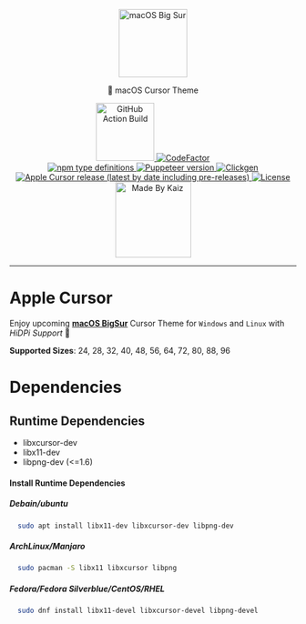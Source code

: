 <!-- Branding -->
<p align="center">
    <img src="https://imgur.com/17W62gp.png" width="120" alt="macOS Big Sur" />
</p>

<p align="center">
    🍎 macOS Cursor Theme
</p>

<!-- Badges -->
<p align="center">
  <!-- First Row -->
  <a href="https://github.com/ful1e5/apple_cursor/actions?query=workflow%3Abuild">
    <img alt="GitHub Action Build" src="https://github.com/ful1e5/apple_cursor/workflows/build/badge.svg" width="102" />
  </a>
  
  <a href="https://www.codefactor.io/repository/github/ful1e5/apple_cursor">
    <img  alt="CodeFactor" src="https://www.codefactor.io/repository/github/ful1e5/apple_cursor/badge" />
  </a>

  <!-- Second Row -->
  </br >
  <a href="https://www.typescriptlang.org/docs/handbook/typescript-from-scratch.html">
    <img alt="npm type definitions" src="https://img.shields.io/npm/types/typescript">
  </a>

  <a href="https://github.com/puppeteer/puppeteer/">
    <img alt="Puppeteer version" src="https://img.shields.io/github/package-json/dependency-version/ful1e5/apple_cursor/puppeteer">
  </a>

  <a href="https://github.com/ful1e5/clickgen">
    <img alt="Clickgen" src="https://img.shields.io/badge/theme%20builder-clickgen-FD0542" />
  </a>
  <!-- Second Row -->
  <br />
  <a href="https://github.com/ful1e5/apple_cursor/releases">
    <img alt="Apple Cursor release (latest by date including pre-releases)" src="https://img.shields.io/github/v/release/ful1e5/apple_cursor?include_prereleases" />
  </a>

  <a href="https://github.com/ful1e5/apple_cursor/blob/master/LICENSE">
    <img alt="License" src="https://img.shields.io/github/license/ful1e5/apple_cursor?color=0081FB" />
  </a>

  <!-- Third Row -->
  <br />
  <a href="https://github.com/ful1e5">
    <img alt="Made By Kaiz"  src="https://kaiz.vercel.app/api/badge" width="133" />
  </a>
</p>

---

<!-- Intro -->

# Apple Cursor

Enjoy upcoming **[macOS BigSur](https://www.apple.com/macos/big-sur-preview/)** Cursor Theme for `Windows` and `Linux` with _HiDPi Support_ 🎉

**Supported Sizes**: 24, 28, 32, 40, 48, 56, 64, 72, 80, 88, 96

<!-- Build Dependencies -->

# Dependencies

## Runtime Dependencies

- libxcursor-dev
- libx11-dev
- libpng-dev (<=1.6)

#### Install Runtime Dependencies

##### Debain/ubuntu

```bash
  sudo apt install libx11-dev libxcursor-dev libpng-dev
```

##### ArchLinux/Manjaro

```bash
  sudo pacman -S libx11 libxcursor libpng
```

##### Fedora/Fedora Silverblue/CentOS/RHEL

```bash
  sudo dnf install libx11-devel libxcursor-devel libpng-devel
```
